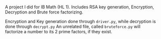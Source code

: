 A project I did for IB Math (HL 1). Includes RSA key generation, Encryption, Decryption and Brute force factorizing.

Encryption and Key generation done through `driver.py`, while decryption is done through `decrypt.py`
An unrelated file, called `bruteforce.py` will factorize a number to its 2 prime factors, if they exist.
